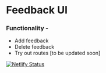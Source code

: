# Feedback UI

### Functionality - 
- Add feedback
- Delete feedback
- Try out routes [to be updated soon]

[![Netlify Status](https://api.netlify.com/api/v1/badges/c8e9320b-07f3-4d3c-aa30-595100efafb3/deploy-status)](https://app.netlify.com/sites/feedbackui-okay-head/deploys)